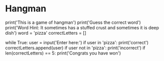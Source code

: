 # Hangman
print('This is a game of hangman')
print('Guess the correct word')
print('Word Hint: It sometimes has a stuffed crust and sometimes it is deep dish')
word = 'pizza'
correctLetters = []

while True:
    user = input('Enter here:')
    if user in 'pizza':
        print('correct')
        correctLetters.append(user)
    if user not in 'pizza':
        print('incorrect')
    if len(correctLetters) == 5:
        print('Congrats you have won')
